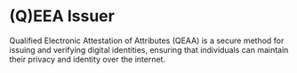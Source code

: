# (Q)EEA Issuer

Qualified Electronic Attestation of Attributes (QEAA) is a secure method 
for issuing and verifying digital identities, ensuring that individuals 
can maintain their privacy and identity over the internet.
